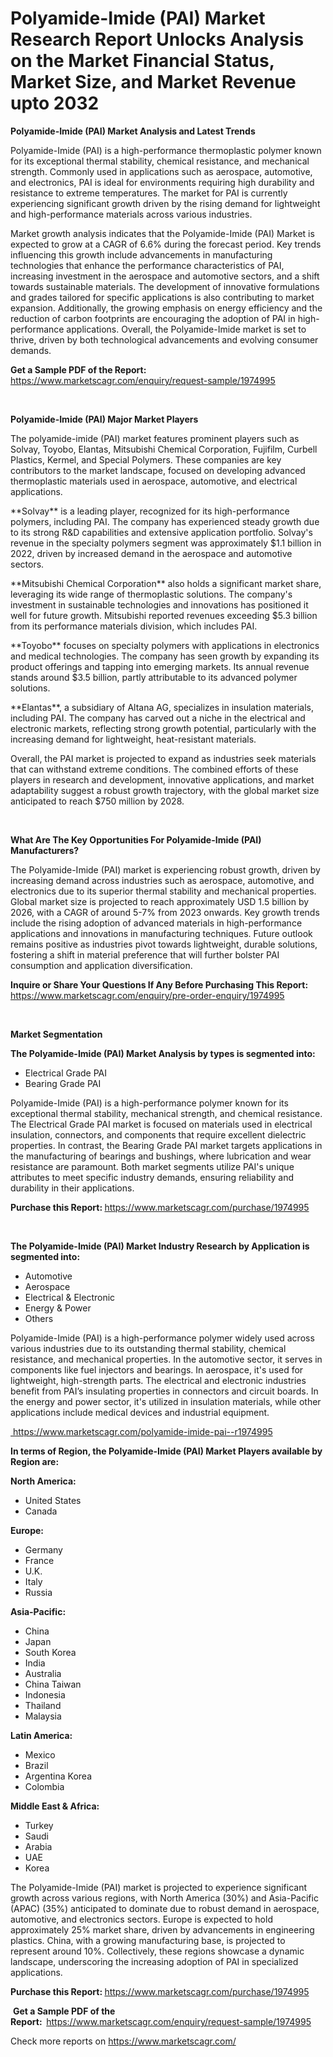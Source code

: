 <p><h1>Polyamide-Imide (PAI) Market Research Report Unlocks Analysis on the Market Financial Status, Market Size, and Market Revenue upto 2032</h1></p><p><strong>Polyamide-Imide (PAI) Market Analysis and Latest Trends</strong></p>
<p><p>Polyamide-Imide (PAI) is a high-performance thermoplastic polymer known for its exceptional thermal stability, chemical resistance, and mechanical strength. Commonly used in applications such as aerospace, automotive, and electronics, PAI is ideal for environments requiring high durability and resistance to extreme temperatures. The market for PAI is currently experiencing significant growth driven by the rising demand for lightweight and high-performance materials across various industries.</p><p>Market growth analysis indicates that the Polyamide-Imide (PAI) Market is expected to grow at a CAGR of 6.6% during the forecast period. Key trends influencing this growth include advancements in manufacturing technologies that enhance the performance characteristics of PAI, increasing investment in the aerospace and automotive sectors, and a shift towards sustainable materials. The development of innovative formulations and grades tailored for specific applications is also contributing to market expansion. Additionally, the growing emphasis on energy efficiency and the reduction of carbon footprints are encouraging the adoption of PAI in high-performance applications. Overall, the Polyamide-Imide market is set to thrive, driven by both technological advancements and evolving consumer demands.</p></p>
<p><strong>Get a Sample PDF of the Report:&nbsp;</strong> <a href="https://www.marketscagr.com/enquiry/request-sample/1974995?utm_campaign=1166&utm_medium=2&utm_source=Github&utm_content=ia&utm_term=04022025&utm_id=polyamide-imide-pai">https://www.marketscagr.com/enquiry/request-sample/1974995</a></p>
<p>&nbsp;</p>
<p><strong>Polyamide-Imide (PAI) Major Market Players</strong></p>
<p><p>The polyamide-imide (PAI) market features prominent players such as Solvay, Toyobo, Elantas, Mitsubishi Chemical Corporation, Fujifilm, Curbell Plastics, Kermel, and Special Polymers. These companies are key contributors to the market landscape, focused on developing advanced thermoplastic materials used in aerospace, automotive, and electrical applications.</p><p>**Solvay** is a leading player, recognized for its high-performance polymers, including PAI. The company has experienced steady growth due to its strong R&D capabilities and extensive application portfolio. Solvay's revenue in the specialty polymers segment was approximately $1.1 billion in 2022, driven by increased demand in the aerospace and automotive sectors.</p><p>**Mitsubishi Chemical Corporation** also holds a significant market share, leveraging its wide range of thermoplastic solutions. The company's investment in sustainable technologies and innovations has positioned it well for future growth. Mitsubishi reported revenues exceeding $5.3 billion from its performance materials division, which includes PAI.</p><p>**Toyobo** focuses on specialty polymers with applications in electronics and medical technologies. The company has seen growth by expanding its product offerings and tapping into emerging markets. Its annual revenue stands around $3.5 billion, partly attributable to its advanced polymer solutions.</p><p>**Elantas**, a subsidiary of Altana AG, specializes in insulation materials, including PAI. The company has carved out a niche in the electrical and electronic markets, reflecting strong growth potential, particularly with the increasing demand for lightweight, heat-resistant materials.</p><p>Overall, the PAI market is projected to expand as industries seek materials that can withstand extreme conditions. The combined efforts of these players in research and development, innovative applications, and market adaptability suggest a robust growth trajectory, with the global market size anticipated to reach $750 million by 2028.</p></p>
<p>&nbsp;</p>
<p><strong>What Are The Key Opportunities For Polyamide-Imide (PAI) Manufacturers?</strong></p>
<p><p>The Polyamide-Imide (PAI) market is experiencing robust growth, driven by increasing demand across industries such as aerospace, automotive, and electronics due to its superior thermal stability and mechanical properties. Global market size is projected to reach approximately USD 1.5 billion by 2026, with a CAGR of around 5-7% from 2023 onwards. Key growth trends include the rising adoption of advanced materials in high-performance applications and innovations in manufacturing techniques. Future outlook remains positive as industries pivot towards lightweight, durable solutions, fostering a shift in material preference that will further bolster PAI consumption and application diversification.</p></p>
<p><strong>Inquire or Share Your Questions If Any Before Purchasing This Report:</strong> <a href="https://www.marketscagr.com/enquiry/pre-order-enquiry/1974995?utm_campaign=1166&utm_medium=2&utm_source=Github&utm_content=ia&utm_term=04022025&utm_id=polyamide-imide-pai">https://www.marketscagr.com/enquiry/pre-order-enquiry/1974995</a></p>
<p>&nbsp;</p>
<p><strong>Market Segmentation</strong></p>
<p><strong>The Polyamide-Imide (PAI) Market Analysis by types is segmented into:</strong></p>
<p><ul><li>Electrical Grade PAI</li><li>Bearing Grade PAI</li></ul></p>
<p><p>Polyamide-Imide (PAI) is a high-performance polymer known for its exceptional thermal stability, mechanical strength, and chemical resistance. The Electrical Grade PAI market is focused on materials used in electrical insulation, connectors, and components that require excellent dielectric properties. In contrast, the Bearing Grade PAI market targets applications in the manufacturing of bearings and bushings, where lubrication and wear resistance are paramount. Both market segments utilize PAI's unique attributes to meet specific industry demands, ensuring reliability and durability in their applications.</p></p>
<p><strong>Purchase this Report:&nbsp;</strong><a href="https://www.marketscagr.com/purchase/1974995?utm_campaign=1166&utm_medium=2&utm_source=Github&utm_content=ia&utm_term=04022025&utm_id=polyamide-imide-pai">https://www.marketscagr.com/purchase/1974995</a></p>
<p>&nbsp;</p>
<p><strong>The Polyamide-Imide (PAI) Market Industry Research by Application is segmented into:</strong></p>
<p><ul><li>Automotive</li><li>Aerospace</li><li>Electrical & Electronic</li><li>Energy & Power</li><li>Others</li></ul></p>
<p><p>Polyamide-Imide (PAI) is a high-performance polymer widely used across various industries due to its outstanding thermal stability, chemical resistance, and mechanical properties. In the automotive sector, it serves in components like fuel injectors and bearings. In aerospace, it's used for lightweight, high-strength parts. The electrical and electronic industries benefit from PAI’s insulating properties in connectors and circuit boards. In the energy and power sector, it's utilized in insulation materials, while other applications include medical devices and industrial equipment.</p></p>
<p><a href="https://www.marketscagr.com/polyamide-imide-pai--r1974995?utm_campaign=1166&utm_medium=2&utm_source=Github&utm_content=ia&utm_term=04022025&utm_id=polyamide-imide-pai">&nbsp;https://www.marketscagr.com/polyamide-imide-pai--r1974995</a></p>
<p><strong>In terms of Region, the Polyamide-Imide (PAI) Market Players available by Region are:</strong></p>
<p>
    <p> <strong> North America: </strong>
        <ul>
            <li>United States</li>
            <li>Canada</li>
        </ul>
        </p> 
    <p> <strong> Europe: </strong>
        <ul>
            <li>Germany</li>
            <li>France</li>
            <li>U.K.</li>
            <li>Italy</li>
            <li>Russia</li>
        </ul>
        </p> 
    <p> <strong> Asia-Pacific: </strong>
        <ul>
            <li>China</li>
            <li>Japan</li>
            <li>South Korea</li>
            <li>India</li>
            <li>Australia</li>
            <li>China Taiwan</li>
            <li>Indonesia</li>
            <li>Thailand</li>
            <li>Malaysia</li>
        </ul>
        </p> 
    <p> <strong> Latin America: </strong>
        <ul>
            <li>Mexico</li>
            <li>Brazil</li>
            <li>Argentina Korea</li>
            <li>Colombia</li>
        </ul>
        </p> 
    <p> <strong> Middle East & Africa: </strong>
        <ul>
            <li>Turkey</li>
            <li>Saudi</li>
            <li>Arabia</li>
            <li>UAE</li>
            <li>Korea</li>
        </ul>
    </p>
    </p>
<p><p>The Polyamide-Imide (PAI) market is projected to experience significant growth across various regions, with North America (30%) and Asia-Pacific (APAC) (35%) anticipated to dominate due to robust demand in aerospace, automotive, and electronics sectors. Europe is expected to hold approximately 25% market share, driven by advancements in engineering plastics. China, with a growing manufacturing base, is projected to represent around 10%. Collectively, these regions showcase a dynamic landscape, underscoring the increasing adoption of PAI in specialized applications.</p></p>
<p><strong>Purchase this Report: </strong><a href="https://www.marketscagr.com/purchase/1974995?utm_campaign=1166&utm_medium=2&utm_source=Github&utm_content=ia&utm_term=04022025&utm_id=polyamide-imide-pai">https://www.marketscagr.com/purchase/1974995</a></p>
<p>&nbsp;<strong>Get a Sample PDF of the Report:&nbsp;&nbsp;</strong><a href="https://www.marketscagr.com/enquiry/request-sample/1974995?utm_campaign=1166&utm_medium=2&utm_source=Github&utm_content=ia&utm_term=04022025&utm_id=polyamide-imide-pai">https://www.marketscagr.com/enquiry/request-sample/1974995</a></p>
<p><strong></strong></p>
<p>Check more reports on <a href="https://www.marketscagr.com/?utm_campaign=1166&utm_medium=2&utm_source=Github&utm_content=ia&utm_term=04022025&utm_id=polyamide-imide-pai">https://www.marketscagr.com/</a></p>